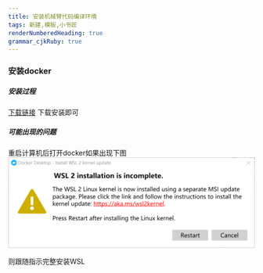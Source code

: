 ```yaml
---
title: 安装机械臂代码编译环境
tags: 新建,模板,小书匠
renderNumberedHeading: true
grammar_cjkRuby: true
---
```


### 安装docker
##### 安装过程
[下载链接](https://desktop.docker.com/win/main/amd64/Docker%20Desktop%20Installer.exe?utm_source=docker&amp;utm_medium=webreferral&amp;utm_campaign=dd-smartbutton&amp;utm_location=module)
下载安装即可

##### 可能出现的问题
重启计算机后打开docker如果出现下图
![enter description here](./images/1637134015566.png)

则跟随指示完整安装WSL